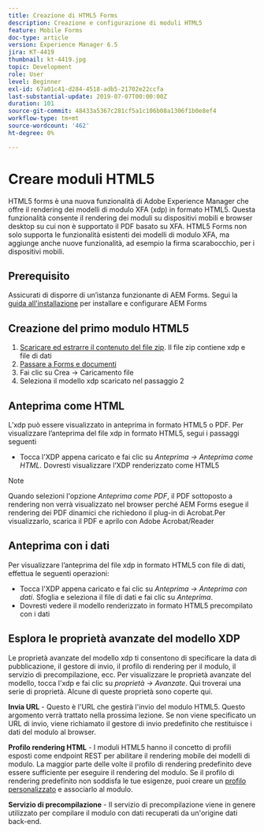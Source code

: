 ```yaml
---
title: Creazione di HTML5 Forms
description: Creazione e configurazione di moduli HTML5
feature: Mobile Forms
doc-type: article
version: Experience Manager 6.5
jira: KT-4419
thumbnail: kt-4419.jpg
topic: Development
role: User
level: Beginner
exl-id: 67a01c41-d284-4518-adb5-21702e22ccfa
last-substantial-update: 2019-07-07T00:00:00Z
duration: 101
source-git-commit: 48433a5367c281cf5a1c106b08a1306f1b0e8ef4
workflow-type: tm+mt
source-wordcount: '462'
ht-degree: 0%

---
```


# Creare moduli HTML5

HTML5 forms è una nuova funzionalità di Adobe Experience Manager che offre il rendering dei modelli di modulo XFA (xdp) in formato HTML5. Questa funzionalità consente il rendering dei moduli su dispositivi mobili e browser desktop su cui non è supportato il PDF basato su XFA. HTML5 Forms non solo supporta le funzionalità esistenti dei modelli di modulo XFA, ma aggiunge anche nuove funzionalità, ad esempio la firma scarabocchio, per i dispositivi mobili.

## Prerequisito

Assicurati di disporre di un’istanza funzionante di AEM Forms. Segui la [guida all&#39;installazione](https://experienceleague.adobe.com/docs/experience-manager-65/forms/install-aem-forms/osgi-installation/installing-configuring-aem-forms-osgi.html?lang=it) per installare e configurare AEM Forms

## Creazione del primo modulo HTML5

1. [Scaricare ed estrarre il contenuto del file zip](assets/assets.zip). Il file zip contiene xdp e file di dati
2. [Passare a Forms e documenti](http://localhost:4502/aem/forms.html/content/dam/formsanddocuments)
3. Fai clic su Crea -> Caricamento file
4. Seleziona il modello xdp scaricato nel passaggio 2

## Anteprima come HTML

L’xdp può essere visualizzato in anteprima in formato HTML5 o PDF. Per visualizzare l’anteprima del file xdp in formato HTML5, segui i passaggi seguenti

* Tocca l&#39;XDP appena caricato e fai clic su _Anteprima -> Anteprima come HTML_. Dovresti visualizzare l’XDP renderizzato come HTML5

>[!NOTE]
>Quando selezioni l&#39;opzione _Anteprima come PDF_, il PDF sottoposto a rendering non verrà visualizzato nel browser perché AEM Forms esegue il rendering dei PDF dinamici che richiedono il plug-in di Acrobat.Per visualizzarlo, scarica il PDF e aprilo con Adobe Acrobat/Reader


## Anteprima con i dati

Per visualizzare l’anteprima del file xdp in formato HTML5 con file di dati, effettua le seguenti operazioni:

* Tocca l&#39;XDP appena caricato e fai clic su _Anteprima -> Anteprima con dati_. Sfoglia e seleziona il file di dati e fai clic su _Anteprima_.
* Dovresti vedere il modello renderizzato in formato HTML5 precompilato con i dati

## Esplora le proprietà avanzate del modello XDP

Le proprietà avanzate del modello xdp ti consentono di specificare la data di pubblicazione, il gestore di invio, il profilo di rendering per il modulo, il servizio di precompilazione, ecc. Per visualizzare le proprietà avanzate del modello, tocca l&#39;xdp e fai clic su _proprietà -> Avanzate_. Qui troverai una serie di proprietà. Alcune di queste proprietà sono coperte qui.

**Invia URL** - Questo è l&#39;URL che gestirà l&#39;invio del modulo HTML5. Questo argomento verrà trattato nella prossima lezione. Se non viene specificato un URL di invio, viene richiamato il gestore di invio predefinito che restituisce i dati del modulo al browser.

**Profilo rendering HTML** - I moduli HTML5 hanno il concetto di profili esposti come endpoint REST per abilitare il rendering mobile dei modelli di modulo. La maggior parte delle volte il profilo di rendering predefinito deve essere sufficiente per eseguire il rendering del modulo. Se il profilo di rendering predefinito non soddisfa le tue esigenze, puoi creare un [profilo personalizzato](https://experienceleague.adobe.com/docs/experience-manager-65/forms/html5-forms/custom-profile.html?lang=it) e associarlo al modulo.

**Servizio di precompilazione** - Il servizio di precompilazione viene in genere utilizzato per compilare il modulo con dati recuperati da un&#39;origine dati back-end.
